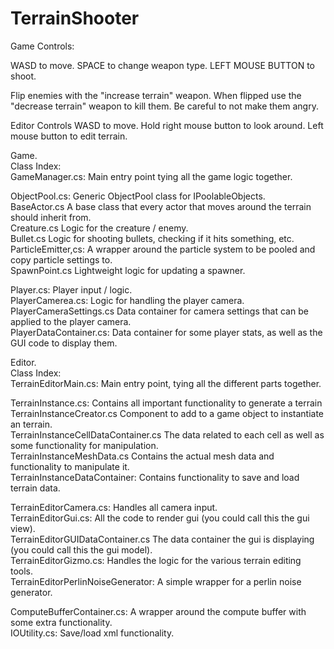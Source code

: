 # TerrainShooter

Game Controls:

WASD to move.
SPACE to change weapon type.
LEFT MOUSE BUTTON to shoot.

Flip enemies with the "increase terrain" weapon.
When flipped use the "decrease terrain" weapon to kill them.
Be careful to not make them angry.

Editor Controls
WASD to move.
Hold right mouse button to look around.
Left mouse button to edit terrain.

Game.    
Class Index:  
GameManager.cs: Main entry point tying all the game logic together. 
  
ObjectPool.cs:                  Generic ObjectPool class for IPoolableObjects.  
BaseActor.cs                    A base class that every actor that moves around the terrain should inherit from.  
Creature.cs                     Logic for the creature / enemy.  
Bullet.cs                       Logic for shooting bullets, checking if it hits something, etc.  
ParticleEmitter,cs:             A wrapper around the particle system to be pooled and copy particle settings to.  
SpawnPoint.cs                   Lightweight logic for updating a spawner.  
   
Player.cs:                      Player input / logic.  
PlayerCamerea.cs:               Logic for handling the player camera.  
PlayerCameraSettings.cs         Data container for camera settings that can be applied to the player camera.  
PlayerDataContainer.cs:         Data container for some player stats, as well as the GUI code to display them.  

Editor.  
Class Index:  
TerrainEditorMain.cs: Main entry point, tying all the different parts together. 
   
TerrainInstance.cs:                 Contains all important functionality to generate a terrain  
TerrainInstanceCreator.cs           Component to add to a game object to instantiate an terrain.  
TerrainInstanceCellDataContainer.cs The data related to each cell as well as some functionality for manipulation.  
TerrainInstanceMeshData.cs          Contains the actual mesh data and functionality to manipulate it.  
TerrainInstanceDataContainer:       Contains functionality to save and load terrain data.  
   
TerrainEditorCamera.cs:             Handles all camera input.  
TerrainEditorGui.cs:                All the code to render gui (you could call this the gui view).  
TerrainEditorGUIDataContainer.cs    The data container the gui is displaying (you could call this the gui model).  
TerrainEditorGizmo.cs:              Handles the logic for the various terrain editing tools.  
TerrainEditorPerlinNoiseGenerator:  A simple wrapper for a perlin noise generator.  
 
ComputeBufferContainer.cs: A wrapper around the compute buffer with some extra functionality.  
IOUtility.cs: Save/load xml functionality. 

